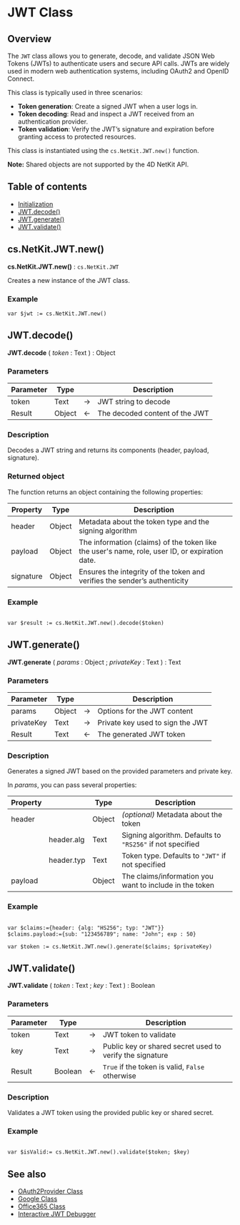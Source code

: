 # JWT Class

## Overview

The `JWT` class allows you to generate, decode, and validate JSON Web Tokens (JWTs) to authenticate users and secure API calls. JWTs are widely used in modern web authentication systems, including OAuth2 and OpenID Connect.

This class is typically used in three scenarios:

* **Token generation**: Create a signed JWT when a user logs in.
* **Token decoding**: Read and inspect a JWT received from an authentication provider.
* **Token validation**: Verify the JWT’s signature and expiration before granting access to protected resources.

This class is instantiated using the `cs.NetKit.JWT.new()` function.

**Note:** Shared objects are not supported by the 4D NetKit API.

## Table of contents

* [Initialization](#csnetkitjwtnew)
* [JWT.decode()](#jwtdecode)
* [JWT.generate()](#jwtgenerate)
* [JWT.validate()](#jwtvalidate)


## **cs.NetKit.JWT.new()**

**cs.NetKit.JWT.new()** : `cs.NetKit.JWT`

Creates a new instance of the JWT class.

### Example

```4d
var $jwt := cs.NetKit.JWT.new()
```

## JWT.decode()

**JWT.decode** ( *token* : Text ) : Object

### Parameters

| Parameter | Type |  | Description         |
|-----------|----- |:---:|----------------- |
| token     | Text |->| JWT string to decode |
| Result    | Object |<-|The decoded content of the JWT |

### Description

Decodes a JWT string and returns its components (header, payload, signature).

### Returned object

The function returns an object containing the following properties:

| Property | Type | Description |
|---|---|---|
|header| Object |Metadata about the token type and the signing algorithm |
|payload| Object |The information (claims) of the token like the user's name, role, user ID, or expiration date.|                                                                          
|signature| Object |Ensures the integrity of the token and verifies the sender’s authenticity|

### Example

```4d

var $result := cs.NetKit.JWT.new().decode($token)

```

## JWT.generate()

**JWT.generate** ( *params* : Object ; *privateKey* : Text ) : Text

### Parameters

| Parameter | Type | | Description |
|------------|--------|:--:|--------------------------------------------------------------|
| params | Object | ->| Options for the JWT content|
| privateKey | Text | ->| Private key used to sign the JWT |
| Result | Text | <-| The generated JWT token |

### Description

Generates a signed JWT based on the provided parameters and private key.

In *params*, you can pass several properties:

| Property |  | Type | Description |
|----------|--|------|-------------|
| header | |Object | *(optional)* Metadata about the token |
| | header.alg |Text |Signing algorithm. Defaults to `"RS256"` if not specified |
| | header.typ |Text | Token type. Defaults to `"JWT"` if not specified|
| payload | | Object | The claims/information you want to include in the token|                                                                                                                    

### Example

```4d

var $claims:={header: {alg: "HS256"; typ: "JWT"}}
$claims.payload:={sub: "123456789"; name: "John"; exp : 50}

var $token := cs.NetKit.JWT.new().generate($claims; $privateKey)

```

## JWT.validate()

**JWT.validate** ( *token* : Text ; *key* : Text ) : Boolean

### Parameters

| Parameter | Type | | Description |
|-----------|------|--:|-------------------------------------------------------------|
| token | Text | ->| JWT token to validate |
| key | Text | ->| Public key or shared secret used to verify the signature |
| Result | Boolean | <-| `True` if the token is valid, `False` otherwise |

### Description

Validates a JWT token using the provided public key or shared secret.

### Example

```4d

var $isValid:= cs.NetKit.JWT.new().validate($token; $key)

```
## See also

* [OAuth2Provider Class](./OAuth2Provider.md)
* [Google Class](./Google.md)
* [Office365 Class](./Office365.md)
* [Interactive JWT Debugger](https://jwt.io/)


